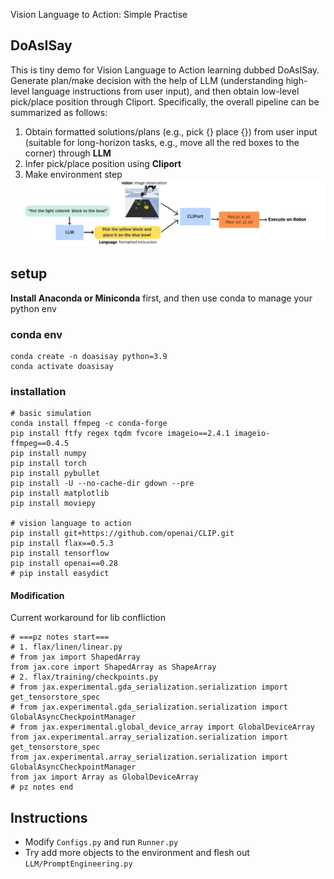 Vision Language to Action: Simple Practise

## DoAsISay
This is tiny demo for Vision Language to Action learning dubbed DoAsISay.
Generate plan/make decision with the help of LLM (understanding high-level language instructions from user input), and then obtain low-level pick/place position through Cliport. Specifically, the 
overall pipeline can be summarized as follows:

1. Obtain formatted solutions/plans (e.g., pick {} place {}) from user input (suitable for long-horizon tasks, e.g., move all the red boxes to the corner) through **LLM**
2. Infer pick/place position using **Cliport**
3. Make environment step
![](VisionLanguageToAction.png)

## setup
**Install Anaconda or Miniconda** first, and then use conda 
to manage your python env 
### conda env
```
conda create -n doasisay python=3.9
conda activate doasisay
```

### installation

```
# basic simulation
conda install ffmpeg -c conda-forge
pip install ftfy regex tqdm fvcore imageio==2.4.1 imageio-ffmpeg==0.4.5
pip install numpy
pip install torch
pip install pybullet
pip install -U --no-cache-dir gdown --pre
pip install matplotlib
pip install moviepy 

# vision language to action
pip install git+https://github.com/openai/CLIP.git
pip install flax==0.5.3
pip install tensorflow
pip install openai==0.28
# pip install easydict
```

#### Modification

Current workaround for lib confliction

```
# ===pz notes start===
# 1. flax/linen/linear.py
# from jax import ShapedArray
from jax.core import ShapedArray as ShapeArray
# 2. flax/training/checkpoints.py
# from jax.experimental.gda_serialization.serialization import get_tensorstore_spec
# from jax.experimental.gda_serialization.serialization import GlobalAsyncCheckpointManager
# from jax.experimental.global_device_array import GlobalDeviceArray
from jax.experimental.array_serialization.serialization import get_tensorstore_spec
from jax.experimental.array_serialization.serialization import GlobalAsyncCheckpointManager
from jax import Array as GlobalDeviceArray
# pz notes end
```

## Instructions
- Modify `Configs.py` and run `Runner.py` 
- Try add more objects to the environment and flesh out `LLM/PromptEngineering.py`




